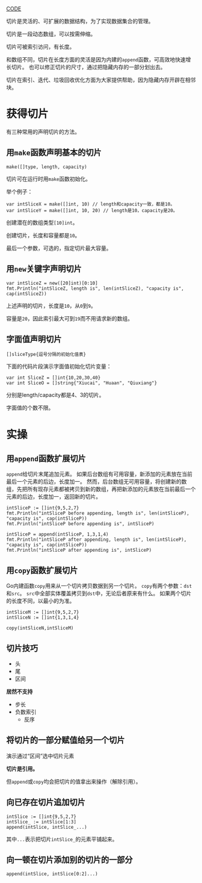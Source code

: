 [CODE](../src/syntax/slices.go)

切片是灵活的、可扩展的数据结构，为了实现数据集合的管理。

切片是一段动态数组，可以按需伸缩。

切片可被索引访问，有长度。

和数组不同，切片在长度方面的灵活是因为内建的`append`函数，可高效地快速增长切片。
也可以修正切片的尺寸，通过把隐藏内存的一部分划出去。

切片在索引、迭代、垃圾回收优化方面为大家提供帮助，因为隐藏内存开辟在相邻块。

# 获得切片

有三种常用的声明切片的方法。

## 用`make`函数声明基本的切片

`make([]type, length, capacity)`

切片可在运行时用`make`函数初始化。

举个例子：

```
var intSliceX = make([]int, 10) // length和capacity一致，都是10。
var intSliceY = make([]int, 10, 20) // length是10，capacity是20。
```

创建潜在的数组类型`[10]int`。

创建切片，长度和容量都是`10`。

最后一个参数，可选的，指定切片最大容量。

## 用`new`关键字声明切片

```
var intSliceZ = new([20]int)[0:10]
fmt.Println("intSliceZ, length is", len(intSliceZ), "capacity is", cap(intSliceZ))
```

上述声明的切片，长度是`10`，从`0`到`9`。

容量是`20`，因此索引最大可到`19`而不用请求新的数组。

## 字面值声明切片

`[]sliceType{逗号分隔的初始化值表}`

下面的代码片段演示字面值初始化切片变量：

```
var int SliceZ = []int{10,20,30,40}
var int SliceO = []string{"Xiucai", "Huaan", "Qiuxiang"}
```

分别是length/capacity都是4、3的切片。

字面值的个数不限。

# 实操

## 用`append`函数扩展切片

`append`给切片末尾追加元素。
如果后台数组有可用容量，新添加的元素放在当前最后一个元素的后边，长度加一。
然而，后台数组无可用容量，将创建新的数组，先把所有现存元素都被拷贝到新的数组，再把新添加的元素放在当前最后一个元素的后边，长度加一，返回新的切片。

```
intSliceP := []int{9,5,2,7}
fmt.Println("intSliceP before appending, length is", len(intSliceP), "capacity is", cap(intSliceP))
fmt.Println("intSliceP before appending is", intSliceP)

intSliceP = append(intSliceP, 1,3,1,4)
fmt.Println("intSliceP after appending, length is", len(intSliceP), "capacity is", cap(intSliceP))
fmt.Println("intSliceP after appending is", intSliceP)
```

## 用`copy`函数扩展切片

Go内建函数`copy`用来从一个切片拷贝数据到另一个切片。
`copy`有两个参数：`dst`和`src`。
`src`中全部实体覆盖拷贝到`dst`中，无论后者原来有什么。
如果两个切片的长度不同，以最小的为准。

```
intSliceM := []int{9,5,2,7}
intSliceN := []int{1,3,1,4}

copy(intSliceN,intSliceM)
```

## 切片技巧

- 头
- 尾
- 区间

**居然不支持**

- 步长
- 负数索引
  - 反序

## 将切片的一部分赋值给另一个切片

演示通过“区间”选中切片元素

**切片是引用。**

但`append`或`copy`均会把切片的值拿出来操作（解除引用）。

## 向已存在切片追加切片

```
intSlice := []int{9,5,2,7}
intSlice_ := intSlice[1:3]
append(intSlice, intSlice_...)
```

其中`...`表示把切片`intSlice_`的元素平铺起来。

## 向一顿在切片添加别的切片的一部分

```
append(intSlice, intSlice[0:2]...)
```